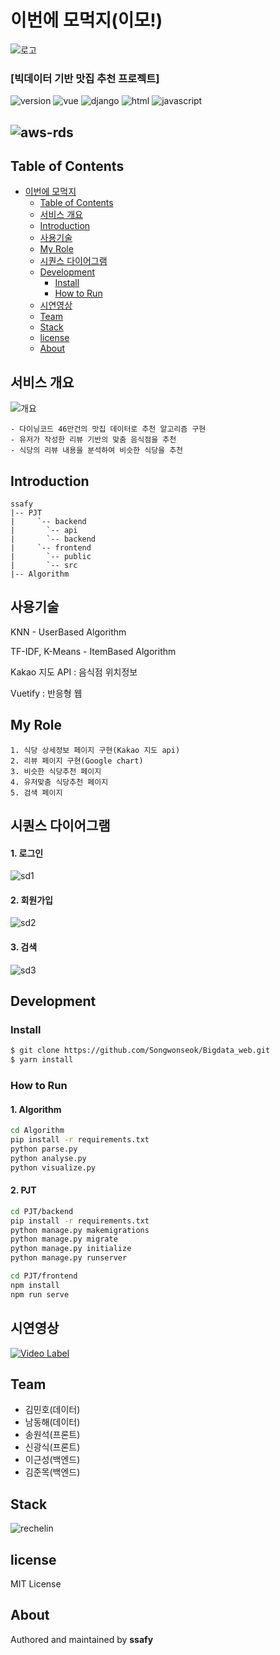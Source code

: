 # 이번에 모먹지(이모!)

![로고](./assets/images/logo.png)

### [빅데이터 기반 맛집 추천 프로젝트]

![version](https://img.shields.io/badge/version-0.0.1-orange?)
![vue](https://img.shields.io/badge/vue-3.0.0-blue?logo=Vue.js)
![django](https://img.shields.io/badge/django-3.0-green?logo=django)
![html](https://img.shields.io/badge/html-html5-red?logo=html5)
![javascript](https://img.shields.io/badge/javascript-es6-yellowgreen?logo=javascript)

![aws-rds](https://img.shields.io/badge/aws%20-rds-ff69b4?logo=Amazon)
---


## Table of Contents

- [이번에 모먹지](#이번에-모먹지(이모!))
  - [Table of Contents](#table-of-contents)
  - [서비스 개요](#서비스-개요)
  - [Introduction](#introduction)
  - [사용기술](#%ec%82%ac%ec%9a%a9%ea%b8%b0%ec%88%a0)
  - [My Role](#my-role)
  - [시퀀스 다이어그램](#시퀀스-다이어그램)
  - [Development](#development)
    - [Install](#install)
    - [How to Run](#how-to-run)
  - [시연영상](#시연영상)
  - [Team](#team)
  - [Stack](#stack)
  - [license](#license)
  - [About](#about)
## 서비스 개요

![개요](./assets/images/개요.jpg)

```
- 다이닝코드 46만건의 맛집 데이터로 추천 알고리즘 구현
- 유저가 작성한 리뷰 기반의 맞춤 음식점을 추천
- 식당의 리뷰 내용을 분석하여 비슷한 식당을 추천
```



## Introduction
```
ssafy
|-- PJT
|     `-- backend
|		`-- api
|		`-- backend
|     `-- frontend
|		`-- public
|		`-- src
|-- Algorithm
```



## 사용기술

KNN - UserBased Algorithm

TF-IDF, K-Means - ItemBased Algorithm

Kakao 지도 API : 음식점 위치정보

Vuetify : 반응형 웹



##  My Role

```
1. 식당 상세정보 페이지 구현(Kakao 지도 api)
2. 리뷰 페이지 구현(Google chart)
3. 비슷한 식당추천 페이지
4. 유저맞춤 식당추천 페이지
5. 검색 페이지
```



## 시퀀스 다이어그램

#### 1. 로그인

![sd1](./assets/images/로그인.jpg)

#### 2. 회원가입

![sd2](./assets/images/회원가입.jpg)

#### 3. 검색

![sd3](./assets/images/검색.jpg)



## Development

### Install

```bash
$ git clone https://github.com/Songwonseok/Bigdata_web.git
$ yarn install
```

### How to Run

#### 1. Algorithm

```sh
cd Algorithm
pip install -r requirements.txt
python parse.py
python analyse.py
python visualize.py
```

#### 2. PJT

```sh
cd PJT/backend
pip install -r requirements.txt
python manage.py makemigrations
python manage.py migrate
python manage.py initialize
python manage.py runserver
```

```sh
cd PJT/frontend
npm install
npm run serve
```



## 시연영상

[![Video Label](./assets/images/ucc.png)](https://youtu.be/L_aie8aYVFg)



## Team

- 김민호(데이터)
- 남동해(데이터)
- 송원석(프론트)
- 신광식(프론트)
- 이근성(백엔드)
- 김준목(백엔드)



## Stack

![rechelin](./assets/images/stack.png)

## license
MIT License
## About
Authored and maintained by **ssafy**

